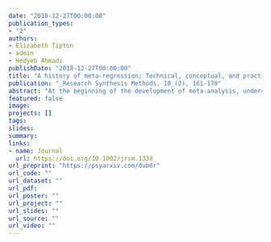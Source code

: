 ```yaml
---
date: "2018-12-27T00:00:00"
publication_types:
- "2"
authors:
- Elizabeth Tipton
- admin
- Hedyeh Ahmadi
publishDate: "2018-12-27T00:00:00"
title: "A history of meta-regression: Technical, conceptual, and practical developments between 1974 and 2018"
publication: "_Research Synthesis Methods, 10_(2), 161-179"
abstract: "At the beginning of the development of meta‐analysis, understanding the role of moderators was given the highest priority, with meta‐regression provided as a method for achieving this goal. Yet in current practice, meta‐regression is not as commonly used as anticipated. This paper seeks to understand this mismatch by reviewing the history of meta‐regression methods over the past 40 years. We divide this time span into four periods and examine three types of methodological developments within each period: technical, conceptual, and practical. Our focus is broad and includes development of methods in the fields of education, psychology, and medicine. We conclude the paper with a discussion of five consensus points, as well as open questions and areas of research for the future."
featured: false
image: 
projects: []
tags: 
slides: 
summary: 
links:
- name: Journal
  url: https://doi.org/10.1002/jrsm.1338
url_preprint: "https://psyarxiv.com/dvb6r"
url_code: ""
url_dataset: ""
url_pdf: 
url_poster: ""
url_project: ""
url_slides: ""
url_source: ""
url_video: ""
---
```

